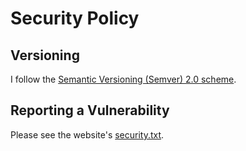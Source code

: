 # Security Policy

## Versioning

I follow the [Semantic Versioning (Semver) 2.0 scheme](https://semver.org/).

## Reporting a Vulnerability

Please see the website's [security.txt](./src/.well-known/security.txt).
